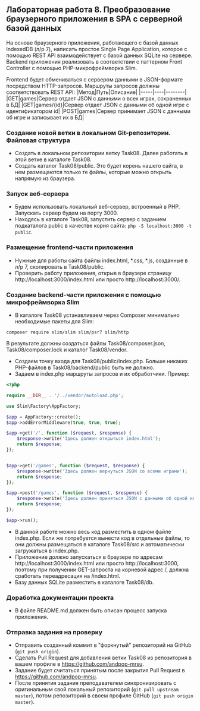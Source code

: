 ##                             Лабораторная работа 8. Преобразование браузерного приложения в SPA с серверной базой данных

На основе браузерного приложения, работающего с базой данных IndexedDB (л/р 7), написать простое Single Page Application, которое с помощью REST API взаимодействует с базой данных SQLite на сервере.
Backend приложения реализовать в соответствии с паттерном Front Controller с помощью PHP-микрофреймворка Slim.

Frontend будет обмениваться с сервером данными в JSON-формате посредством HTTP-запросов. Маршруты запросов должны соответствовать REST API:
|Метод|Путь|Описание|
|-----|----|--------|
|GET|games|Сервер отдает JSON с данными о всех играх, сохраненных в БД|
|GET|games/{id}|Сервер отдает JSON с данными об одной игре с идентификатором id|
|POST|games|Сервер принимает JSON с данными об игре и записывает их в БД|

### Создание новой ветки в локальном Git-репозитории. Файловая структура
* Создать в локальном репозитории ветку Task08. Далее работать в этой ветке в каталоге Task08.
* Создать каталог Task08/public. Это будет корень нашего сайта, в нем размещаются только те файлы, которые можно открыть напрямую из браузера.

### Запуск веб-сервера
* Будем использовать локальный веб-сервер, встроенный в PHP. Запускать сервер будем на порту 3000.
* Находясь в каталоге Task08, запустить сервер с заданием подкаталога public в качестве корня сайта: `php -S localhost:3000 -t public`.

### Размещение frontend-части приложения
* Нужные для работы сайта файлы index.html, *.css, *.js, созданные в л/р 7, скопировать в Task08/public.
* Проверить работу приложения, открыв в браузере страницу http://localhost:3000/index.html или просто http://localhost:3000/.

### Создание backend-части приложения с помощью микрофреймворка Slim
* В каталоге Task08 устанавливаем через Composer минимально необходимые пакеты для Slim:
```
composer require slim/slim slim/psr7 slim/http
``` 
В результате должны создаться файлы Task08/composer.json, Task08/composer.lock и каталог Task08/vendor.
* Создаем точку входа для Task08/public/index.php. Больше никаких PHP-файлов в Task08/backend/public быть не должно.
* Задаем в index.php маршруты запросов и их обработчики. Пример:
```PHP
<?php

require __DIR__ . '/../vendor/autoload.php';

use Slim\Factory\AppFactory;

$app = AppFactory::create();
$app->addErrorMiddleware(true, true, true);

$app->get('/', function ($request, $response) {
    $response->write('Здесь должен открыться index.html');
    return $response;
});


$app->get('/games', function ($request, $response) {
    $response->write('Здесь должен вернуться JSON со всеми играми');
    return $response;
});

$app->post('/games', function ($request, $response) {
    $response->write('Здесь должен приняться JSON с данными об одной игре и записаться в БД');
    return $response;
});

$app->run();

```
* В данной работе можно весь код разместить в одном файле index.php. Если же потребуется вынести код в отдельные файлы, то они должны размещаться в каталоге Task08/src и автоматически загружаться в index.php.
* Приложение должно запускаться в браузере по адресам http://localhost:3000/index.html или просто http://localhost:3000, поэтому при получении GET-запроста на корневой адрес /, должна сработать переадресация на /index.html.
* Базу данных SQLite разместить в каталоге Task08/db.

### Доработка документации проекта
* В файле README.md должен быть описан процесс запуска приложения.

### Отправка задания на проверку
* Отправить созданный коммит в "форкнутый" репозиторий на GitHub (`git push origin`).
* Сделать Pull Request для добавления ветки Task08 из репозитория в вашем профиле в https://github.com/andpop-mrsu.
* Задание будет считаться принятым после закрытия Pull Request в https://github.com/andpop-mrsu.
* После принятия задания преподавателем синхронизировать с оригинальным свой локальный репозиторий (`git pull upstream master`), потом репозиторий в своем профиле GitHub (`git push origin master`).
